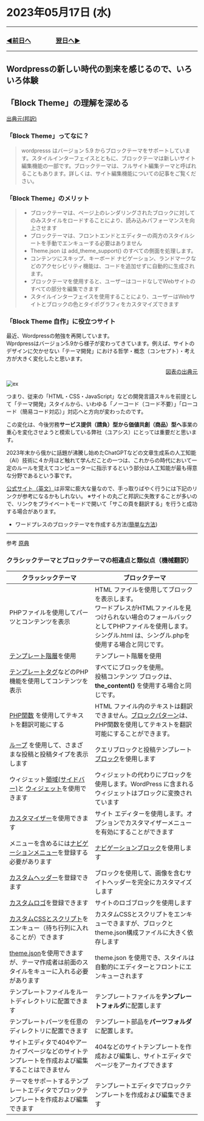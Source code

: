 # 2023年05月17日 (水)

---

### [◀️前日へ](https://github.com/yuasys/chatty-journal/blob/main/2023/05/2023-05-16.md)&emsp;&emsp;&emsp;&emsp;[翌日へ▶️](https://github.com/yuasys/chatty-journal/blob/main/2023/05/2023-05-18.md)

---

## Wordpressの新しい時代の到来を感じるので、いろいろ体験

<h2>「Block Theme」の理解を深める</h2>

<p><a href="https://developer.wordpress.org/themes/block-themes/" target="_blank" rel="noopener"><span data-position="618" data-size="7">出典元(邦訳)</span></a></p>

### 「Block Theme」ってなに？

> wordpresss はバージョン 5.9 からブロックテーマをサポートしています。スタイルインターフェイスとともに、ブロックテーマは新しいサイト編集機能の一部です。ブロックテーマは、フルサイト編集テーマと呼ばれることもあります。詳しくは、サイト編集機能についての記事をご覧ください。

### 「Block Theme」のメリット

> - ブロックテーマは、ページ上のレンダリングされたブロックに対してのみスタイルをロードすることにより、読み込みパフォーマンスを向上させます
> - ブロックテーマは、フロントエンドとエディターの両方のスタイルシートを手動でエンキューする必要はありません
> - Theme.json は add_theme_support() のすべての側面を処理します。
> - コンテンツにスキップ、キーボード ナビゲーション、ランドマークなどのアクセシビリティ機能は、コードを追加せずに自動的に生成されます。
> - ブロックテーマを使用すると、ユーザーはコードなしでWebサイトのすべての部分を編集できます
> - スタイルインターフェイスを使用することにより、ユーザーはWebサイトとブロックの色とタイポグラフィをカスタマイズできます

### 「Block Theme 自作」に役立つサイト

最近、Wordpressの勉強を再開しています。  
Wprdpressはバージョン5.9から様子が変わってきています。例えば、サイトのデザインに欠かせない「テーマ開発」における哲学・概念（コンセプト）・考え方が大きく変化したと思います。

 <p style="text-align:right;margin-bottom: 0px;"><a href="https://blogs.itmedia.co.jp/itsolutionjuku/2022/07/post_1038.html" target="_blank" rel="noopener"><span data-position="618" data-size="7">図表の出典元</span></a></p>

![ex](https://hackmd.io/_uploads/S1OdGPV4n.png)

つまり、従来の「HTML・CSS・JavaScript」などの開発言語スキルを前提として「テーマ開発」スタイルから、いわゆる「ノーコード（コード不要）」「ローコード（簡易コード対応）」対応へと方向が変わったのです。

この変化は、今後労務**サービス提供（請負）型から価値共創（商品）型へ**事業の重心を変化させようと模索している弊社（ユアシス）にとっては重要だと思います。

2023年末から俄かに話題が沸騰し始めたChatGPTなどの文章生成系の人工知能（AI）技術に４か月ほど触れて学んだことの一つは、これからの時代において一定のルールを覚えてコンピューターに指示するという部分は人工知能が最も得意な分野であるという事です。

[公式サイト（英文）](https://developer.wordpress.org/themes/block-themes/#differences-and-similarities-between-classic-themes-and-block-themes)は非常に膨大な量なので、手っ取りばやく行うには下記のリンクが参考になるかもしれない。
※サイトの丸ごと邦訳に失敗することが多いので、リンクをプライベートモードで開いて「サこの頁を翻訳する」を行うと成功する場合があります。

- ワードプレスのブロックテーマを作成する方法([簡単な方法](https://www.elegantthemes.com/blog/wordpress/create-block-theme#:~:text=How%20to%20Create%20a%20WordPress%20Block%20Theme%3F%201,Theme%20Plugin%20...%204%20Manage%20Theme%20Fonts%20))

---
参考 [原典](https://developer.wordpress.org/themes/block-themes/#differences-and-similarities-between-classic-themes-and-block-themes)

### クラシックテーマとブロックテーマの相違点と類似点（機械翻訳）

| クラッシックテーマ | ブロックテーマ |
| -------- | -------- |
|PHPファイルを使用してパーツとコンテンツを表示 |HTML ファイルを使用してブロックを表示します。<br>ワードプレスがHTMLファイルを見つけられない場合のフォールバックとしてPHPファイルを使用します。<br>シングル.html は、シングル.phpを使用する場合と同じです。|
|<a href="https://developer.wordpress.org/files/2014/10/Screenshot-2019-01-23-00.20.04.png">テンプレート階層</a>を使用|テンプレート階層を使用|
|<a href="https://developer.wordpress.org/themes/basics/template-tags/">テンプレートタグ</a>などのPHP機能を使用してコンテンツを表示|すべてにブロックを使用。<br>投稿コンテンツ ブロックは、<b> the_content() </b>を使用する場合と同じです。|
|<a href="https://developer.wordpress.org/apis/handbook/internationalization/">PHP関数</a> を使用してテキストを翻訳可能にする|HTML ファイル内のテキストは翻訳できません。<a href="https://developer.wordpress.org/block-editor/reference-guides/block-api/block-patterns/">ブロックパターン</a>は、PHP関数を使用してテキストを翻訳可能にすることができます。|
| <a href="https://developer.wordpress.org/themes/basics/the-loop/">ループ</a> を使用して、さまざまな投稿と投稿タイプを表示します|クエリブロックと投稿テンプレート<a href="https://wordpress.org/support/article/query-loop-block/">ブロック</a>を使用します|
|ウィジェット<a href="https://developer.wordpress.org/themes/functionality/sidebars/">領域(サイドバー)</a>と <a href="https://developer.wordpress.org/themes/functionality/widgets/">ウィジェット</a>を使用できます|ウィジェットの代わりにブロックを使用します。WordPress に含まれるウィジェットはブロックに変換されています|
|<a href="https://developer.wordpress.org/themes/customize-api/">カスタマイザー</a>を使用できます|サイト エディターを使用します。オプションでカスタマイザーメニューを有効にすることができます|
|メニューを含めるには<a href="https://developer.wordpress.org/themes/functionality/navigation-menus/">ナビゲーションメニュー</a>を登録する必要があります|<a href="https://wordpress.org/support/article/navigation-block/">ナビゲーションブロック</a>を使用します|
|<a href="https://developer.wordpress.org/themes/functionality/custom-headers/">カスタムヘッダー</a>を登録できます|ブロックを使用して、画像を含むサイトヘッダーを完全にカスタマイズします|
|<a href="https://developer.wordpress.org/themes/functionality/custom-logo/">カスタムロゴ</a>を登録できます|サイトのロゴブロックを使用します|
|<a href="https://developer.wordpress.org/themes/basics/including-css-javascript/">カスタムCSSとスクリプト</a>をエンキュー（待ち行列に入れることが）できます|カスタムCSSとスクリプトをエンキューできますが、ブロックとtheme.json構成ファイルに大きく依存します|
|<a href="https://developer.wordpress.org/themes/advanced-topics/theme-json/">theme.json</a>を使用できますが、テーマ作成者は前面のスタイルをキューに入れる必要があります|theme.json を使用でき、スタイルは自動的にエディターとフロントにエンキューされます|
|テンプレートファイルをルートディレクトリに配置できます|テンプレートファイルを<b>テンプレートフォルダ</b>に配置します|
|テンプレートパーツを任意のディレクトリに配置できます|テンプレート部品を<b>パーツフォルダ</b>に配置します。|
|サイトエディタで404やアーカイブページなどのサイトテンプレートを作成および編集することはできません|404などのサイトテンプレートを作成および編集し、サイトエディタでページをアーカイブできます|
|テーマをサポートするテンプレートエディタでブロックテンプレートを作成および編集できます|テンプレートエディタでブロックテンプレートを作成および編集できます|
